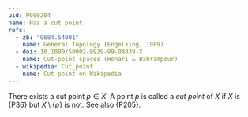 ```yaml
---
uid: P000204
name: Has a cut point
refs:
  - zb: "0684.54001"
    name: General Topology (Engelking, 1989)
  - doi: 10.1090/S0002-9939-99-04839-X
    name: Cut-point spaces (Honari & Bahrampour)
  - wikipedia: Cut_point
    name: Cut point on Wikipedia
---
```


There exists a cut point $p \in X$.
A point $p$ is called a *cut point* of $X$ if $X$ is {P36} but $X \setminus \{p\}$ is not. See also {P205}.
